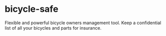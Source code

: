 bicycle-safe
============

Flexible and powerful bicycle owners management tool. Keep a confidential list of all your bicycles and parts for insurance.
